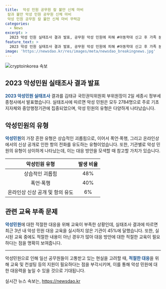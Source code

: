 ```yaml
---
title:  악성 민원 공무원 칼 불만 신체 마비
 칼과 불만 악성 민원 공무원 신체 마비
 악성 민원 공무원 칼 불만 신체 마비 무력감
categories:
  - News
excerpt: >
  2023 악성 민원 실태조사 결과 발표, 공무원 악성 민원에 피해 #아동학대 신고 후 가족 분리, 칼 들고 구청 찾아가는 등 악성 민원 증가. 중앙행정기관과 지방자치단체 공무원 2784명 조사, 상습적 괴롭힘과 폭언·폭행 등 악성 민원 지속 발생. 최근 3년 45%의 기관이 악성 민원 대응 교육 미실시, 친절 교육 부족. 국민권익위 김태규 부위원장 악성 민원에 효율적 대응 위해 교육·지원 강화 밝혀
feature_text: >
  2023 악성 민원 실태조사 결과 발표, 공무원 악성 민원에 피해 #아동학대 신고 후 가족 분리, 칼 들고 구청 찾아가는 등 악성 민원 증가. 중앙행정기관과 지방자치단체 공무원 2784명 조사, 상습적 괴롭힘과 폭언·폭행 등 악성 민원 지속 발생. 최근 3년 45%의 기관이 악성 민원 대응 교육 미실시, 친절 교육 부족. 국민권익위 김태규 부위원장 악성 민원에 효율적 대응 위해 교육·지원 강화 밝혀
image: 'https://newsdao.kr/res/images/meta/newsdao_breakingnews.jpg'
---
```


<p><img src="https://newsdao.kr/res/images/meta/newsdao_breakingnews.jpg" alt="cryptoinkorea 속보" /></p>

<h2 data-ke-size="size26">2023 악성민원 실태조사 결과 발표</h2>

<p data-ke-size="size16"><b><span style="color: #1a5490;">2023 악성민원 실태조사</span></b> 결과를 김태규 국민권익위원회 부위원장이 2일 세종시 정부세종청사에서 발표했습니다. 실태조사에 따르면 악성 민원은 모두 2784명으로 주로 기초 지자체와 중앙행정기관에 집중되었으며, 악성 민원의 유형은 다양하게 나타났습니다.</p>

<h2 data-ke-size="size26">악성민원의 유형</h2>

<p data-ke-size="size16"><b><span style="color: #1a5490;">악성민원</span></b>의 가장 흔한 유형은 상습적인 괴롭힘으로, 이어서 폭언·폭행, 그리고 온라인상에서의 신상 공개로 인한 항의 전화를 유도하는 유형이었습니다. 또한, 기관별로 악성 민원의 유형이 상이하게 나타났는데, 이는 대응 방안을 모색할 때 참고할 가치가 있습니다.</p>

<table>
    <thead>
        <tr>
            <th style="text-align: center;">악성민원 유형</th>
            <th style="text-align: center;">발생 비율</th>
        </tr>
    </thead>
    <tbody>
        <tr>
            <td style="text-align: center;">상습적인 괴롭힘</td>
            <td style="text-align: center;">48%</td>
        </tr>
        <tr>
            <td style="text-align: center;">폭언·폭행</td>
            <td style="text-align: center;">40%</td>
        </tr>
        <tr>
            <td style="text-align: center;">온라인상 신상 공개 및 항의 유도</td>
            <td style="text-align: center;">6%</td>
        </tr>
    </tbody>
</table>

<h2 data-ke-size="size26">관련 교육 부족 문제</h2>

<p data-ke-size="size16"><b><span style="color: #1a5490;">악성민원</span></b>에 대한 적절한 대응을 위해 교육이 부족한 상황인데, 실태조사 결과에 따르면 최근 3년 내 악성 민원 대응 교육을 실시하지 않은 기관이 45%에 달했습니다. 또한, 실시된 교육 중에도 적절한 내용이 아닌 경우가 많아 대응 방안에 대한 적절한 교육이 필요하다는 점을 명확히 보여줍니다.</p>

<hr>

<p data-ke-size="size16">악성민원으로 인해 일선 공무원들이 고통받고 있는 현실을 고려할 때, <b><span style="color: #1a5490;">적절한 대응</span></b>을 위해 교육 및 컨설팅 등의 지원이 필요하다는 점을 부각시키며, 이를 통해 악성 민원에 대한 대응력을 높일 수 있을 것으로 기대됩니다.</p>
실시간 뉴스 속보는, <a href="https://newsdao.kr" rel="dofollow">https://newsdao.kr</a>


